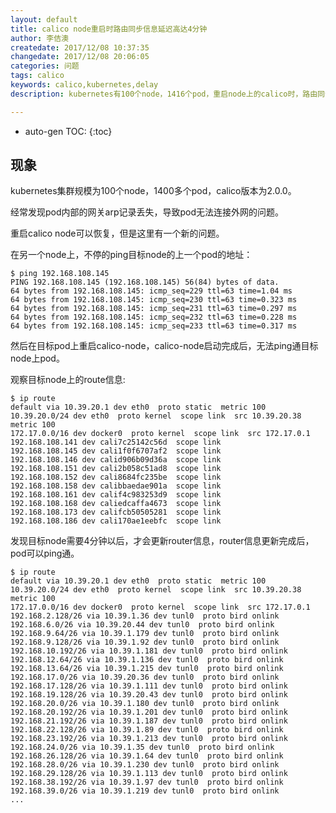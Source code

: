 ```yaml
---
layout: default
title: calico node重启时路由同步信息延迟高达4分钟
author: 李佶澳
createdate: 2017/12/08 10:37:35
changedate: 2017/12/08 20:06:05
categories: 问题
tags: calico
keywords: calico,kubernetes,delay
description: kubernetes有100个node，1416个pod，重启node上的calico时，路由同步时间高达4分钟

---
```


* auto-gen TOC:
{:toc}

## 现象

kubernetes集群规模为100个node，1400多个pod，calico版本为2.0.0。

经常发现pod内部的网关arp记录丢失，导致pod无法连接外网的问题。

重启calico node可以恢复，但是这里有一个新的问题。

在另一个node上，不停的ping目标node的上一个pod的地址：

	$ ping 192.168.108.145
	PING 192.168.108.145 (192.168.108.145) 56(84) bytes of data.
	64 bytes from 192.168.108.145: icmp_seq=229 ttl=63 time=1.04 ms
	64 bytes from 192.168.108.145: icmp_seq=230 ttl=63 time=0.323 ms
	64 bytes from 192.168.108.145: icmp_seq=231 ttl=63 time=0.297 ms
	64 bytes from 192.168.108.145: icmp_seq=232 ttl=63 time=0.228 ms
	64 bytes from 192.168.108.145: icmp_seq=233 ttl=63 time=0.317 ms

然后在目标pod上重启calico-node，calico-node启动完成后，无法ping通目标node上pod。

观察目标node上的route信息:

	$ ip route
	default via 10.39.20.1 dev eth0  proto static  metric 100
	10.39.20.0/24 dev eth0  proto kernel  scope link  src 10.39.20.38  metric 100
	172.17.0.0/16 dev docker0  proto kernel  scope link  src 172.17.0.1
	192.168.108.141 dev cali7c25142c56d  scope link
	192.168.108.145 dev cali1f0f6707af2  scope link
	192.168.108.146 dev calid906b09d36a  scope link
	192.168.108.151 dev cali2b058c51ad8  scope link
	192.168.108.152 dev cali8684fc235be  scope link
	192.168.108.158 dev calibbaedae901a  scope link
	192.168.108.161 dev calif4c983253d9  scope link
	192.168.108.168 dev caliedcaffa4673  scope link
	192.168.108.173 dev califcb50505281  scope link
	192.168.108.186 dev cali170ae1eebfc  scope link

发现目标node需要4分钟以后，才会更新router信息，router信息更新完成后，pod可以ping通。

	$ ip route
	default via 10.39.20.1 dev eth0  proto static  metric 100
	10.39.20.0/24 dev eth0  proto kernel  scope link  src 10.39.20.38  metric 100
	172.17.0.0/16 dev docker0  proto kernel  scope link  src 172.17.0.1
	192.168.2.128/26 via 10.39.1.36 dev tunl0  proto bird onlink
	192.168.6.0/26 via 10.39.20.44 dev tunl0  proto bird onlink
	192.168.9.64/26 via 10.39.1.179 dev tunl0  proto bird onlink
	192.168.9.128/26 via 10.39.1.92 dev tunl0  proto bird onlink
	192.168.10.192/26 via 10.39.1.181 dev tunl0  proto bird onlink
	192.168.12.64/26 via 10.39.1.136 dev tunl0  proto bird onlink
	192.168.13.64/26 via 10.39.1.215 dev tunl0  proto bird onlink
	192.168.17.0/26 via 10.39.20.36 dev tunl0  proto bird onlink
	192.168.17.128/26 via 10.39.1.111 dev tunl0  proto bird onlink
	192.168.19.128/26 via 10.39.20.43 dev tunl0  proto bird onlink
	192.168.20.0/26 via 10.39.1.180 dev tunl0  proto bird onlink
	192.168.20.192/26 via 10.39.1.201 dev tunl0  proto bird onlink
	192.168.21.192/26 via 10.39.1.187 dev tunl0  proto bird onlink
	192.168.22.128/26 via 10.39.1.89 dev tunl0  proto bird onlink
	192.168.23.192/26 via 10.39.1.213 dev tunl0  proto bird onlink
	192.168.24.0/26 via 10.39.1.35 dev tunl0  proto bird onlink
	192.168.26.128/26 via 10.39.1.64 dev tunl0  proto bird onlink
	192.168.28.0/26 via 10.39.1.230 dev tunl0  proto bird onlink
	192.168.29.128/26 via 10.39.1.113 dev tunl0  proto bird onlink
	192.168.38.192/26 via 10.39.1.97 dev tunl0  proto bird onlink
	192.168.39.0/26 via 10.39.1.219 dev tunl0  proto bird onlink
	...
